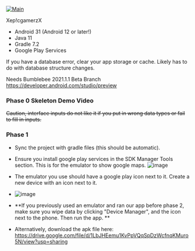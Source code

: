 [![Main](https://github.com/CSC207-UofT/course-project-xep-cgamerzx/actions/workflows/android.yml/badge.svg?branch=main)](https://github.com/CSC207-UofT/course-project-xep-cgamerzx/actions/workflows/android.yml)

Xep!cgamerzX

- Android 31 (Android 12 or later!)
- Java 11
- Gradle 7.2
- Google Play Services

If you have a database error, clear your app storage or cache. Likely has to do with database structure changes.

Needs Bumblebee 2021.1.1 Beta Branch
https://developer.android.com/studio/preview


### Phase 0 Skeleton Demo Video 

~~Caution, interface inputs do not like it if you put in wrong data types or fail to fill in inputs.~~

### Phase 1
* Sync the project with gradle files (this should be automatic).
* Ensure you install google play services in the SDK Manager Tools section. This is for the emulator to show google maps.
![image](https://user-images.githubusercontent.com/59676643/141866188-2b94d16e-de98-4548-9933-472597ba530f.png)
* The emulator you use should have a google play icon next to it. Create a new device with an icon next to it.
* ![image](https://user-images.githubusercontent.com/59676643/141866319-1c7c1e98-3ef1-4f78-9bd9-17c5a9eed825.png)
* **If you previously used an emulator and ran our app before phase 2, make sure you wipe data by clicking "Device Manager", and the icon next to the phone. Then run the app. **

* Alternatively, download the apk file here: https://drive.google.com/file/d/1LbJHEemu1KvPpVQqSpDzWcfnqKMuro5N/view?usp=sharing

